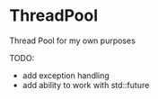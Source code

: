 # ThreadPool
Thread Pool for my own purposes

TODO: 
* add exception handling
* add ability to work with std::future
